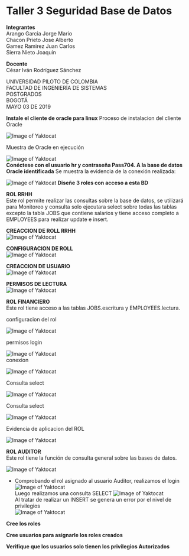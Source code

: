 # Taller 3 Seguridad Base de Datos   


**Integrantes**  
Arango Garcia Jorge Mario   
Chacon Prieto Jose Alberto   
Gamez Ramirez Juan Carlos   
Sierra Nieto Joaquin   

**Docente**   
César Iván Rodríguez Sánchez   

UNIVERSIDAD PILOTO DE COLOMBIA   
FACULTAD DE INGENIERÍA DE SISTEMAS   
POSTGRADOS   
BOGOTÁ   
MAYO 03 DE 2019   



**Instale el cliente de oracle para linux**
Proceso de instalacion del cliente Oracle  

![Image of Yaktocat](https://raw.githubusercontent.com/jomaarango/Taller3G1/taller-3-borrador/accesoDB.PNG) 



Muestra de Oracle en ejecución  

![Image of Yaktocat](https://raw.githubusercontent.com/jomaarango/Taller3G1/taller-3-borrador/OracleInstalado.JPG)  
**Conéctese con el usuario hr y contraseña Pass704. A la base de datos Oracle identificada**
Se muestra la evidencia de la conexión realizada:  

![Image of Yaktocat](https://raw.githubusercontent.com/jomaarango/Taller3G1/taller-3-borrador/Conexion.JPG) 
**Diseñe 3 roles con acceso a esta BD** 

**ROL RRHH**  
Este rol permite realizar las consultas sobre la base de datos, se utilizará para Monitoreo y consulta solo ejecutara select sobre todas las tablas excepto la tabla JOBS que contiene salarios y tiene acceso completo a EMPLOYEES para realizar update e insert.

**CREACCION DE ROLL RRHH**    
![Image of Yaktocat](https://github.com/jomaarango/Taller3G1/blob/taller-3-borrador/rol%20creado%20de%20recursos%20humanos.PNG)   

**CONFIGURACION DE ROLL**    
![Image of Yaktocat](https://github.com/jomaarango/Taller3G1/blob/taller-3-borrador/configuriacion%20de%20permisos%20del%20rol%20RRHH.PNG)  


**CREACCION DE USUARIO**  
![Image of Yaktocat](https://github.com/jomaarango/Taller3G1/blob/taller-3-borrador/CREACION%20DE%20USUARIO%20Y%20ASIGNACION%20DE%20ROL%20RRHHH.PNG)  


**PERMISOS DE LECTURA**  
![Image of Yaktocat](https://github.com/jomaarango/Taller3G1/blob/taller-3-borrador/PERMISOS%20DEL%20JOMAARANGO.PNG)  


**ROL FINANCIERO**  
Este rol tiene acceso a las tablas JOBS.escritura y EMPLOYEES.lectura.

configuracion del rol  

![Image of Yaktocat](https://raw.githubusercontent.com/jomaarango/Taller3G1/taller-3-borrador/Financiero1.PNG)  

permisos login  


![Image of Yaktocat](https://raw.githubusercontent.com/jomaarango/Taller3G1/taller-3-borrador/Financiero2.PNG)  
conexion

![Image of Yaktocat](https://raw.githubusercontent.com/jomaarango/Taller3G1/taller-3-borrador/Financiero3.PNG)  

Consulta select 


![Image of Yaktocat](https://raw.githubusercontent.com/jomaarango/Taller3G1/taller-3-borrador/Financiero4.PNG)  

Consulta select 

![Image of Yaktocat](https://raw.githubusercontent.com/jomaarango/Taller3G1/taller-3-borrador/Financiero5.PNG)  

Evidencia de aplicacion del ROL 

![Image of Yaktocat](https://raw.githubusercontent.com/jomaarango/Taller3G1/taller-3-borrador/Financiero6.PNG)   


**ROL AUDITOR**  
Este rol tiene la función de consulta general sobre las bases de datos. 

![Image of Yaktocat](https://raw.githubusercontent.com/jomaarango/Taller3G1/taller-3-borrador/Rolauditor.JPG)  

* Comprobando el rol asignado al usuario Auditor, realizamos el login  
![Image of Yaktocat](https://raw.githubusercontent.com/jomaarango/Taller3G1/taller-3-borrador/loginauditor.JPG)  
  Luego realizamos una consulta SELECT 
![Image of Yaktocat](https://raw.githubusercontent.com/jomaarango/Taller3G1/taller-3-borrador/selectauditor.JPG)  
  Al tratar de realizar un INSERT se genera un error por el nivel de privilegios  
![Image of Yaktocat](https://raw.githubusercontent.com/jomaarango/Taller3G1/taller-3-borrador/insertauditor.JPG)  

**Cree los roles** 

**Cree usuarios para asignarle los roles creados** 

**Verifique que los usuarios solo tienen los privilegios  Autorizados**
